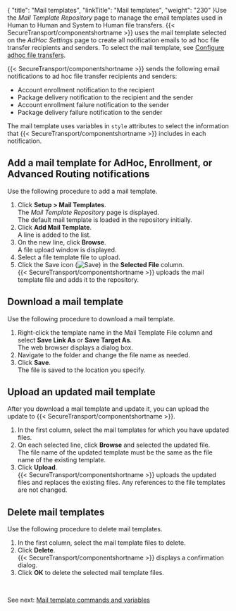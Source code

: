 {
    "title": "Mail templates",
    "linkTitle": "Mail templates",
    "weight": "230"
}Use the *Mail Template Repository* page to manage the email templates used in Human to Human and System to Human file transfers. {{< SecureTransport/componentshortname  >}} uses the mail template selected on the *AdHoc Settings* page to create all notification emails to ad hoc file transfer recipients and senders. To select the mail template, see <a href="../t_st_adhocconfiguration#SetupMenu_1217491348_1052091" class="MCXref xref">Configure adhoc file transfers</a>.

{{< SecureTransport/componentshortname  >}} sends the following email notifications to ad hoc file transfer recipients and senders:

-   Account enrollment notification to the recipient
-   Package delivery notification to the recipient and the sender
-   Account enrollment failure notification to the sender
-   Package delivery failure notification to the sender

The mail template uses variables in `style` attributes to select the information that {{< SecureTransport/componentshortname  >}} includes in each notification.

## Add a mail template for AdHoc, Enrollment, or Advanced Routing notifications

Use the following procedure to add a mail template.

1.  Click **Setup > Mail Templates**.  
    The *Mail Template Repository* page is displayed.  
    The default mail template is loaded in the repository initially.
2.  Click **Add Mail Template**.  
    A line is added to the list.
3.  On the new line, click **Browse**.  
    A file upload window is displayed.
4.  Select a file template file to upload.
5.  Click the Save icon (![Save](/Images/SecureTransport/SaveIcon_13x13.png)) in the **Selected File** column.  
    {{< SecureTransport/componentshortname >}} uploads the mail template file and adds it to the repository.

## Download a mail template

Use the following procedure to download a mail template.

1.  Right-click the template name in the Mail Template File column and select **Save Link As** or **Save Target As**.  
    The web browser displays a dialog box.
2.  Navigate to the folder and change the file name as needed.
3.  Click **Save**.  
    The file is saved to the location you specify.

## Upload an updated mail template

After you download a mail template and update it, you can upload the update to {{< SecureTransport/componentshortname  >}}.

1.  In the first column, select the mail templates for which you have updated files.
2.  On each selected line, click **Browse** and selected the updated file.  
    The file name of the updated template must be the same as the file name of the existing template.
3.  Click **Upload**.  
    {{< SecureTransport/componentshortname >}} uploads the updated files and replaces the existing files. Any references to the file templates are not changed.

## Delete mail templates

Use the following procedure to delete mail templates.

1.  In the first column, select the mail template files to delete.
2.  Click **Delete**.  
    {{< SecureTransport/componentshortname >}} displays a confirmation dialog.
3.  Click **OK** to delete the selected mail template files.

 

See next: <a href="c_st_mail_template_commands_variables" class="MCXref xref">Mail template commands and variables</a>
